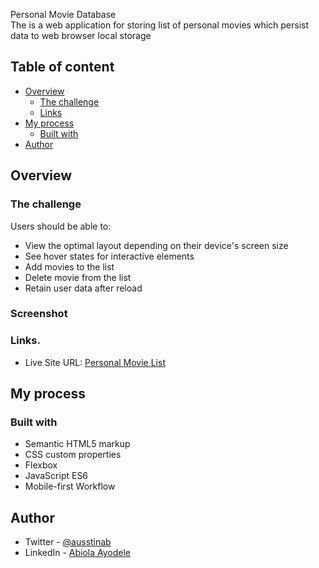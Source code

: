 Personal Movie Database </br>
The is a web application for storing list of personal movies which persist data to web browser local storage
## Table of content

-  [Overview](#overview)
   -  [The challenge](#the-challenge)
   -  [Links](#links)
-  [My process](#my-process)
   -  [Built with](#built-with)
-  [Author](#author)

## Overview

### The challenge

Users should be able to:

-  View the optimal layout depending on their device's screen size
-  See hover states for interactive elements
-  Add movies to the list
-  Delete movie from the list
-  Retain user data after reload

### Screenshot

### Links.

-  Live Site URL: [Personal Movie List
](https://personal-movie-database.netlify.app/)

## My process

### Built with

-  Semantic HTML5 markup
-  CSS custom properties
-  Flexbox
-  JavaScript ES6
-  Mobile-first Workflow

## Author

-  Twitter - [@ausstinab](https://www.twitter.com/ausstinab)
-  LinkedIn - [Abiola Ayodele](https://www.linkedin.com/in/abiola-ayodele-5a10651b7/)
